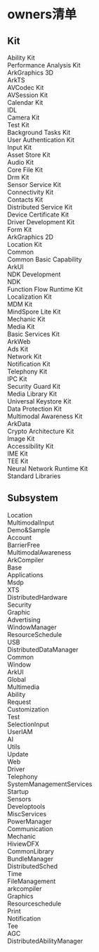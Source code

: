 # owners清单

## Kit
Ability Kit<br>
Performance Analysis Kit<br>
ArkGraphics 3D<br>
ArkTS<br>
AVCodec Kit<br>
AVSession Kit<br>
Calendar Kit<br>
IDL<br>
Camera Kit<br>
Test Kit<br>
Background Tasks Kit<br>
User Authentication Kit<br>
Input Kit<br>
Asset Store Kit<br>
Audio Kit<br>
Core File Kit<br>
Drm Kit<br>
Sensor Service Kit<br>
Connectivity Kit<br>
Contacts Kit<br>
Distributed Service Kit<br>
Device Certificate Kit<br>
Driver Development Kit<br>
Form Kit<br>
ArkGraphics 2D<br>
Location Kit<br>
Common<br>
Common Basic Capability<br>
ArkUI<br>
NDK Development<br>
NDK<br>
Function Flow Runtime Kit<br>
Localization Kit<br>
MDM Kit<br>
MindSpore Lite Kit<br>
Mechanic Kit<br>
Media Kit<br>
Basic Services Kit<br>
ArkWeb<br>
Ads Kit<br>
Network Kit<br>
Notification Kit<br>
Telephony Kit<br>
IPC Kit<br>
Security Guard Kit<br>
Media Library Kit<br>
Universal Keystore Kit<br>
Data Protection Kit<br>
Multimodal Awareness Kit<br>
ArkData<br>
Crypto Architecture Kit<br>
Image Kit<br>
Accessibility Kit<br>
IME Kit<br>
TEE Kit<br>
Neural Network Runtime Kit<br>
Standard Libraries<br>

## Subsystem
Location<br>
MultimodalInput<br>
Demo&Sample<br>
Account<br>
BarrierFree<br>
MultimodalAwareness<br>
ArkCompiler<br>
Base<br>
Applications<br>
Msdp<br>
XTS<br>
DistributedHardware<br>
Security<br>
Graphic<br>
Advertising<br>
WindowManager<br>
ResourceSchedule<br>
USB<br>
DistributedDataManager<br>
Common<br>
Window<br>
ArkUI<br>
Global<br>
Multimedia<br>
Ability<br>
Request<br>
Customization<br>
Test<br>
SelectionInput<br>
UserIAM<br>
AI<br>
Utils<br>
Update<br>
Web<br>
Driver<br>
Telephony<br>
SystemManagementServices<br>
Startup<br>
Sensors<br>
Developtools<br>
MiscServices<br>
PowerManager<br>
Communication<br>
Mechanic<br>
HiviewDFX<br>
CommonLibrary<br>
BundleManager<br>
DistributedSched<br>
Time<br>
FileManagement<br>
arkcompiler<br>
Graphics<br>
Resourceschedule<br>
Print<br>
Notification<br>
Tee<br>
AGC<br>
DistributedAbilityManager<br>
